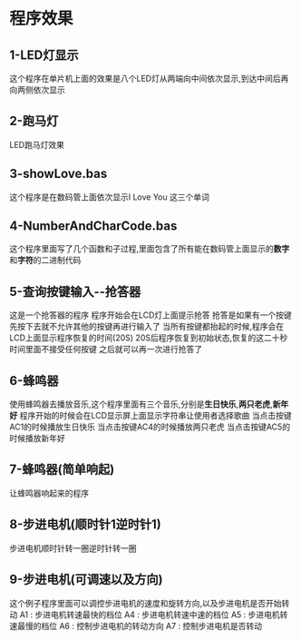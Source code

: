 # 程序效果

## 1-LED灯显示
这个程序在单片机上面的效果是八个LED灯从两端向中间依次显示,到达中间后再向两侧依次显示

## 2-跑马灯
LED跑马灯效果

## 3-showLove.bas
这个程序是在数码管上面依次显示I Love You 这三个单词

## 4-NumberAndCharCode.bas
这个程序里面写了几个函数和子过程,里面包含了所有能在数码管上面显示的**数字**和**字符**的二进制代码

## 5-查询按键输入--抢答器
这是一个抢答器的程序
程序开始会在LCD灯上面提示抢答
抢答是如果有一个按键先按下去就不允许其他的按键再进行输入了
当所有按键都抬起的时候,程序会在LCD上面显示程序恢复的时间(20S)
20S后程序恢复到初始状态,恢复的这二十秒时间里面不接受任何按键
之后就可以再一次进行抢答了

## 6-蜂鸣器
使用蜂鸣器去播放音乐,这个程序里面有三个音乐,分别是**生日快乐**,**两只老虎**,**新年好**
程序开始的时候会在LCD显示屏上面显示字符串让使用者选择歌曲
当点击按键AC1的时候播放生日快乐
当点击按键AC4的时候播放两只老虎
当点击按键AC5的时候播放新年好

## 7-蜂鸣器(简单响起)
让蜂鸣器响起来的程序

## 8-步进电机(顺时针1逆时针1)
步进电机顺时针转一圈逆时针转一圈

## 9-步进电机(可调速以及方向)
这个例子程序里面可以调控步进电机的速度和旋转方向,以及步进电机是否开始转动
A1 : 步进电机转速最快的档位
A4 : 步进电机转速中速的档位
A5 : 步进电机转速最慢的档位
A6 : 控制步进电机的转动方向
A7 : 控制步进电机是否转动
